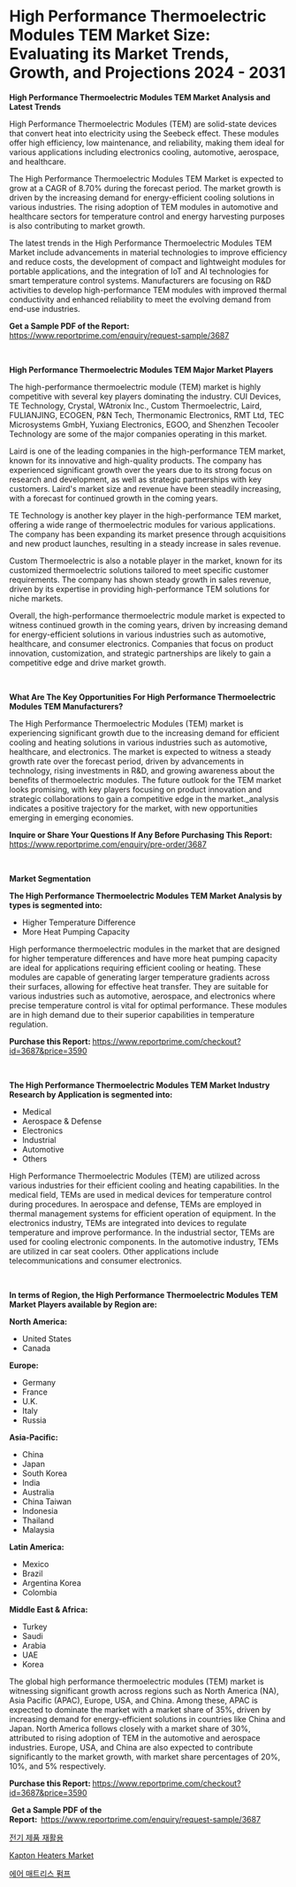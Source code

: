 <p><h1>High Performance Thermoelectric Modules TEM Market Size: Evaluating its Market Trends, Growth, and Projections 2024 - 2031</h1></p><p><strong>High Performance Thermoelectric Modules TEM Market Analysis and Latest Trends</strong></p>
<p><p>High Performance Thermoelectric Modules (TEM) are solid-state devices that convert heat into electricity using the Seebeck effect. These modules offer high efficiency, low maintenance, and reliability, making them ideal for various applications including electronics cooling, automotive, aerospace, and healthcare.</p><p>The High Performance Thermoelectric Modules TEM Market is expected to grow at a CAGR of 8.70% during the forecast period. The market growth is driven by the increasing demand for energy-efficient cooling solutions in various industries. The rising adoption of TEM modules in automotive and healthcare sectors for temperature control and energy harvesting purposes is also contributing to market growth.</p><p>The latest trends in the High Performance Thermoelectric Modules TEM Market include advancements in material technologies to improve efficiency and reduce costs, the development of compact and lightweight modules for portable applications, and the integration of IoT and AI technologies for smart temperature control systems. Manufacturers are focusing on R&D activities to develop high-performance TEM modules with improved thermal conductivity and enhanced reliability to meet the evolving demand from end-use industries.</p></p>
<p><strong>Get a Sample PDF of the Report:&nbsp;</strong> <a href="https://www.reportprime.com/enquiry/request-sample/3687">https://www.reportprime.com/enquiry/request-sample/3687</a></p>
<p>&nbsp;</p>
<p><strong>High Performance Thermoelectric Modules TEM Major Market Players</strong></p>
<p><p>The high-performance thermoelectric module (TEM) market is highly competitive with several key players dominating the industry. CUI Devices, TE Technology, Crystal, WAtronix Inc., Custom Thermoelectric, Laird, FULIANJING, ECOGEN, P&N Tech, Thermonamic Electronics, RMT Ltd, TEC Microsystems GmbH, Yuxiang Electronics, EGOO, and Shenzhen Tecooler Technology are some of the major companies operating in this market.</p><p>Laird is one of the leading companies in the high-performance TEM market, known for its innovative and high-quality products. The company has experienced significant growth over the years due to its strong focus on research and development, as well as strategic partnerships with key customers. Laird's market size and revenue have been steadily increasing, with a forecast for continued growth in the coming years.</p><p>TE Technology is another key player in the high-performance TEM market, offering a wide range of thermoelectric modules for various applications. The company has been expanding its market presence through acquisitions and new product launches, resulting in a steady increase in sales revenue.</p><p>Custom Thermoelectric is also a notable player in the market, known for its customized thermoelectric solutions tailored to meet specific customer requirements. The company has shown steady growth in sales revenue, driven by its expertise in providing high-performance TEM solutions for niche markets.</p><p>Overall, the high-performance thermoelectric module market is expected to witness continued growth in the coming years, driven by increasing demand for energy-efficient solutions in various industries such as automotive, healthcare, and consumer electronics. Companies that focus on product innovation, customization, and strategic partnerships are likely to gain a competitive edge and drive market growth.</p></p>
<p>&nbsp;</p>
<p><strong>What Are The Key Opportunities For High Performance Thermoelectric Modules TEM Manufacturers?</strong></p>
<p><p>The High Performance Thermoelectric Modules (TEM) market is experiencing significant growth due to the increasing demand for efficient cooling and heating solutions in various industries such as automotive, healthcare, and electronics. The market is expected to witness a steady growth rate over the forecast period, driven by advancements in technology, rising investments in R&D, and growing awareness about the benefits of thermoelectric modules. The future outlook for the TEM market looks promising, with key players focusing on product innovation and strategic collaborations to gain a competitive edge in the market._analysis indicates a positive trajectory for the market, with new opportunities emerging in emerging economies.</p></p>
<p><strong>Inquire or Share Your Questions If Any Before Purchasing This Report:</strong> <a href="https://www.reportprime.com/enquiry/pre-order/3687">https://www.reportprime.com/enquiry/pre-order/3687</a></p>
<p>&nbsp;</p>
<p><strong>Market Segmentation</strong></p>
<p><strong>The High Performance Thermoelectric Modules TEM Market Analysis by types is segmented into:</strong></p>
<p><ul><li>Higher Temperature Difference</li><li>More Heat Pumping Capacity</li></ul></p>
<p><p>High performance thermoelectric modules in the market that are designed for higher temperature differences and have more heat pumping capacity are ideal for applications requiring efficient cooling or heating. These modules are capable of generating larger temperature gradients across their surfaces, allowing for effective heat transfer. They are suitable for various industries such as automotive, aerospace, and electronics where precise temperature control is vital for optimal performance. These modules are in high demand due to their superior capabilities in temperature regulation.</p></p>
<p><strong>Purchase this Report:&nbsp;</strong><a href="https://www.reportprime.com/checkout?id=3687&price=3590">https://www.reportprime.com/checkout?id=3687&price=3590</a></p>
<p>&nbsp;</p>
<p><strong>The High Performance Thermoelectric Modules TEM Market Industry Research by Application is segmented into:</strong></p>
<p><ul><li>Medical</li><li>Aerospace & Defense</li><li>Electronics</li><li>Industrial</li><li>Automotive</li><li>Others</li></ul></p>
<p><p>High Performance Thermoelectric Modules (TEM) are utilized across various industries for their efficient cooling and heating capabilities. In the medical field, TEMs are used in medical devices for temperature control during procedures. In aerospace and defense, TEMs are employed in thermal management systems for efficient operation of equipment. In the electronics industry, TEMs are integrated into devices to regulate temperature and improve performance. In the industrial sector, TEMs are used for cooling electronic components. In the automotive industry, TEMs are utilized in car seat coolers. Other applications include telecommunications and consumer electronics.</p></p>
<p>&nbsp;</p>
<p><strong>In terms of Region, the High Performance Thermoelectric Modules TEM Market Players available by Region are:</strong></p>
<p>
    <p> <strong> North America: </strong>
        <ul>
            <li>United States</li>
            <li>Canada</li>
        </ul>
        </p> 
    <p> <strong> Europe: </strong>
        <ul>
            <li>Germany</li>
            <li>France</li>
            <li>U.K.</li>
            <li>Italy</li>
            <li>Russia</li>
        </ul>
        </p> 
    <p> <strong> Asia-Pacific: </strong>
        <ul>
            <li>China</li>
            <li>Japan</li>
            <li>South Korea</li>
            <li>India</li>
            <li>Australia</li>
            <li>China Taiwan</li>
            <li>Indonesia</li>
            <li>Thailand</li>
            <li>Malaysia</li>
        </ul>
        </p> 
    <p> <strong> Latin America: </strong>
        <ul>
            <li>Mexico</li>
            <li>Brazil</li>
            <li>Argentina Korea</li>
            <li>Colombia</li>
        </ul>
        </p> 
    <p> <strong> Middle East & Africa: </strong>
        <ul>
            <li>Turkey</li>
            <li>Saudi</li>
            <li>Arabia</li>
            <li>UAE</li>
            <li>Korea</li>
        </ul>
    </p>
    </p>
<p><p>The global high performance thermoelectric modules (TEM) market is witnessing significant growth across regions such as North America (NA), Asia Pacific (APAC), Europe, USA, and China. Among these, APAC is expected to dominate the market with a market share of 35%, driven by increasing demand for energy-efficient solutions in countries like China and Japan. North America follows closely with a market share of 30%, attributed to rising adoption of TEM in the automotive and aerospace industries. Europe, USA, and China are also expected to contribute significantly to the market growth, with market share percentages of 20%, 10%, and 5% respectively.</p></p>
<p><strong>Purchase this Report: </strong><a href="https://www.reportprime.com/checkout?id=3687&price=3590">https://www.reportprime.com/checkout?id=3687&price=3590</a></p>
<p>&nbsp;<strong>Get a Sample PDF of the Report:&nbsp;&nbsp;</strong><a href="https://www.reportprime.com/enquiry/request-sample/3687">https://www.reportprime.com/enquiry/request-sample/3687</a></p>
<p><strong></strong></p>
<p><p><a href="https://github.com/qpfbabw35734906/Market-Research-Report-List-1/blob/main/612919913729.md">전기 제품 재활용</a></p><p><a href="https://github.com/YashRP12/Market-Research-Report-List-4/blob/main/kapton-heaters-market.md">Kapton Heaters Market</a></p><p><a href="https://medium.com/@nyahreinger1/%EC%97%90%EC%96%B4-%EB%A7%A4%ED%8A%B8%EB%A6%AC%EC%8A%A4-%ED%8E%8C%ED%94%84-%EC%8B%9C%EC%9E%A5-%EA%B7%9C%EB%AA%A8-cagr-%ED%8A%B8%EB%A0%8C%EB%93%9C-2024-2030-df4fc086d51f">에어 매트리스 펌프</a></p></p>